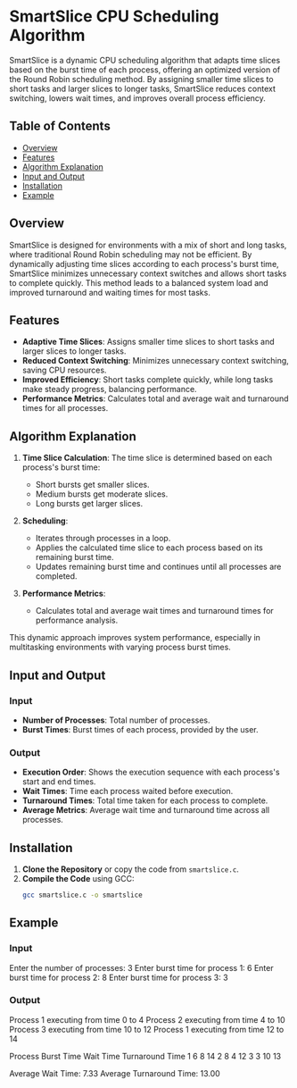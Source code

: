 # SmartSlice CPU Scheduling Algorithm

SmartSlice is a dynamic CPU scheduling algorithm that adapts time slices based on the burst time of each process, offering an optimized version of the Round Robin scheduling method. By assigning smaller time slices to short tasks and larger slices to longer tasks, SmartSlice reduces context switching, lowers wait times, and improves overall process efficiency.

## Table of Contents
- [Overview](#overview)
- [Features](#features)
- [Algorithm Explanation](#algorithm-explanation)
- [Input and Output](#input-and-output)
- [Installation](#installation)
- [Example](#example)


## Overview
SmartSlice is designed for environments with a mix of short and long tasks, where traditional Round Robin scheduling may not be efficient. By dynamically adjusting time slices according to each process's burst time, SmartSlice minimizes unnecessary context switches and allows short tasks to complete quickly. This method leads to a balanced system load and improved turnaround and waiting times for most tasks.

## Features
- **Adaptive Time Slices**: Assigns smaller time slices to short tasks and larger slices to longer tasks.
- **Reduced Context Switching**: Minimizes unnecessary context switching, saving CPU resources.
- **Improved Efficiency**: Short tasks complete quickly, while long tasks make steady progress, balancing performance.
- **Performance Metrics**: Calculates total and average wait and turnaround times for all processes.

## Algorithm Explanation
1. **Time Slice Calculation**: The time slice is determined based on each process's burst time:
   - Short bursts get smaller slices.
   - Medium bursts get moderate slices.
   - Long bursts get larger slices.

2. **Scheduling**:
   - Iterates through processes in a loop.
   - Applies the calculated time slice to each process based on its remaining burst time.
   - Updates remaining burst time and continues until all processes are completed.

3. **Performance Metrics**:
   - Calculates total and average wait times and turnaround times for performance analysis.

This dynamic approach improves system performance, especially in multitasking environments with varying process burst times.

## Input and Output

### Input
- **Number of Processes**: Total number of processes.
- **Burst Times**: Burst times of each process, provided by the user.
  
### Output
- **Execution Order**: Shows the execution sequence with each process's start and end times.
- **Wait Times**: Time each process waited before execution.
- **Turnaround Times**: Total time taken for each process to complete.
- **Average Metrics**: Average wait time and turnaround time across all processes.

## Installation

1. **Clone the Repository** or copy the code from `smartslice.c`.
2. **Compile the Code** using GCC:
   ```bash
   gcc smartslice.c -o smartslice

## Example

###  Input
Enter the number of processes: 3
Enter burst time for process 1: 6
Enter burst time for process 2: 8
Enter burst time for process 3: 3

### Output
Process 1 executing from time 0 to 4
Process 2 executing from time 4 to 10
Process 3 executing from time 10 to 12
Process 1 executing from time 12 to 14

Process    Burst Time    Wait Time    Turnaround Time
1          6             8            14
2          8             4            12
3          3             10           13

Average Wait Time: 7.33
Average Turnaround Time: 13.00
